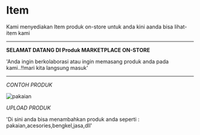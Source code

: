 # Item
Kami menyediakan Item produk  on-store untuk anda kini aanda bisa lihat- item kami

---

**SELAMAT DATANG DI Produk MARKETPLACE ON-STORE**

'Anda ingin berkolaborasi atau ingin memasang produk anda pada kami..!!mari kita langsung masuk'

---
*CONTOH PRODUK*

![pakaian](https://drive.google.com/file/d/1whQiDv1TWwEB4OyTwOxNYj97BwekcVcy/view?usp=drivesdk)

*UPLOAD PRODUK*

'Di sini anda bisa menambahkan produk anda seperti : pakaian,acesories,bengkel,jasa,dll'
